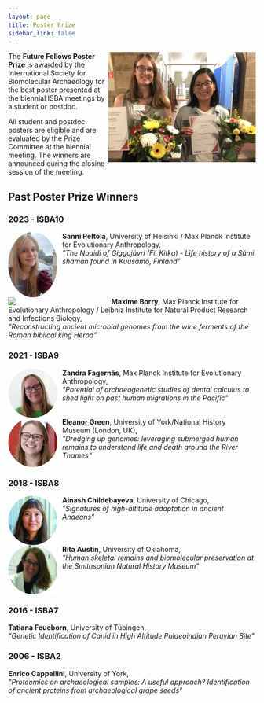 ```yaml
---
layout: page
title: Poster Prize
sidebar_link: false
---
```


<img align="right" width="300" src="/assets/images/ISBA8/PosterPrize2018.png">
The <b>Future Fellows Poster Prize</b> is awarded by the International Society for Biomolecular Archaeology for the best poster presented at the
biennial ISBA meetings by a student or postdoc.

All student and postdoc posters are eligible and are evaluated by the Prize Committee at the biennial meeting. The winners are
announced during the closing session of the meeting.

## Past Poster Prize Winners

### 2023 - ISBA10

<img align="left" style="margin-right: 10px;border-radius: 50%;" width="100" src="/assets/images/profile_pictures/PELTOLA_Sanni.jpg">
<b>Sanni Peltola</b>, University of Helsinki / Max Planck Institute for Evolutionary Anthropology, <br>
<i>"The Noaidi of Giggajávri (Fi. Kitka) - Life history of a Sámi shaman found in Kuusamo, Finland"</i>
<br clear="left">

<img align="left" style="margin-right: 10px;" width="200" src="/assets/images/profile_pictures/BORRY_Maxime.jpeg">
<b>Maxime Borry</b>, Max Planck Institute for Evolutionary Anthropology / Leibniz Institute for Natural Product Research and Infections Biology, <br>
<i>"Reconstructing ancient microbial genomes from the wine ferments of the Roman biblical king Herod"</i>
<br clear="left">

### 2021 - ISBA9

<img align="left" style="margin-right: 10px;" width="100" src="/assets/images/profile_pictures/FAGERNAS_Zandra.jpg">
<b>Zandra Fagernäs</b>, Max Planck Institute for Evolutionary Anthropology, <br>
<i>"Potential of archaeogenetic studies of dental calculus to shed light on past human migrations in the Pacific"</i>
<br clear="left">

<img align="left" style="margin-right: 10px;border-radius: 50%;" width="100" src="/assets/images/profile_pictures/GREEN_Eleanor.jpg">
<b>Eleanor Green</b>, University of York/National History Museum (London, UK), <br>
<i>"Dredging up genomes: leveraging submerged human remains to understand life and death around the River Thames"</i>
<br clear="left">

### 2018 - ISBA8

<img align="left" style="margin-right: 10px;" width="100" src="/assets/images/profile_pictures/CHILDEBAYEVA_Ainash.jpg">
<b>Ainash Childebayeva</b>, University of Chicago, <br>
<i>"Signatures of high-altitude adaptation in ancient Andeans"</i>
<br clear="left">

<img align="left" style="margin-right: 10px;" width="100" src="/assets/images/profile_pictures/AUSTIN_Rita.jpg">
<b>Rita Austin</b>, University of Oklahoma, <br>
<i>"Human skeletal remains and biomolecular preservation at the Smithsonian Natural History Museum"</i>
<br clear="left">

### 2016 - ISBA7

<b>Tatiana Feueborn</b>, University of Tübingen, <br>
<i>"Genetic Identification of Canid in High Altitude Palaeoindian Peruvian Site"</i>
<br clear="left">

### 2006 - ISBA2

<b>Enrico Cappellini</b>, University of York, <br>
<i>"Proteomics on archaeological samples: A useful approach? Identification of ancient proteins from archaeological grape seeds"</i>
<br clear="left">

